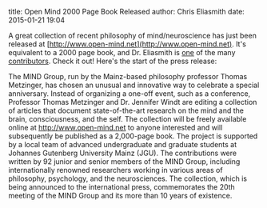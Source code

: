 title: Open Mind 2000 Page Book Released
author: Chris Eliasmith
date: 2015-01-21 19:04

A great collection of recent philosophy of mind/neuroscience has just been released at
[http://www.open-mind.net](http://www.open-mind.net).  It's equivalent to a 2000 page book, and
Dr. Eliasmith is [one](http://open-mind.net/om-contributors/Chris_Eliasmith) of the many [contributors](http://open-mind.net/om-contributors).  Check it out! Here's the start of the press release:

The MIND Group, run by the Mainz-based philosophy professor Thomas Metzinger, has chosen an unusual and innovative way to celebrate a special anniversary. Instead of organizing a one-off event, such as a conference, Professor Thomas Metzinger and Dr. Jennifer Windt are editing a collection of articles that document state-of-the-art research on the mind and the brain, consciousness, and the self. The collection will be freely available online at http://www.open-mind.net to anyone interested and will subsequently be published as a 2,000-page book. The project is supported by a local team of advanced undergraduate and graduate students at Johannes Gutenberg University Mainz (JGU). The contributions were written by 92 junior and senior members of the MIND Group, including internationally renowned researchers working in various areas of philosophy, psychology, and the neurosciences. The collection, which is being announced to the international press, commemorates the 20th meeting of the MIND Group and its more than 10 years of existence.
